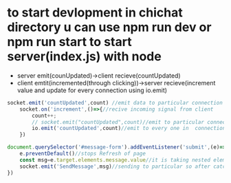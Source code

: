 # to start devlopment in chichat directory u can use npm run dev or npm run start to start server(index.js) with node

* server emit(counUpdated)->client recieve(countUpdated)
* client emtit(incremented(through clicking))->server recieve(increment value and update for every connection using io.emit)

``` js
socket.emit('countUpdated',count) //emit data to particular connection and sent to client
    socket.on('increment',()=>{//recive incoming signal from client
        count++;
        // socket.emit("countUpdated",count)//emit to particular connection
        io.emit('countUpdated',count)//emit to every one in  connection
    })

```
``` js
document.querySelector('#message-form').addEventListener('submit',(e)=>{
    e.preventDefault()//stops Refresh of page
    const msg=e.target.elements.message.value//it is taking nested elements of message-form id..here we are taking element "message" which is id of one of input
    socket.emit('SendMessage',msg)//sending to particular so after catching this on serverside it will broadcast to everyone
})

```